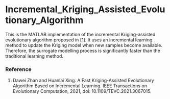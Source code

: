 # Incremental_Kriging_Assisted_Evolutionary_Algorithm
This is the MATLAB implementation of the incremental Kriging-assisted evolutionary algorithm proposed in [1]. It uses an incremental learning method to update the Kriging model when new samples become available. Therefore, the surrogate modelling process is significantly faster than the traditional learning method.





### Reference
1. Dawei Zhan and Huanlai Xing. A Fast Kriging-Assisted Evolutionary Algorithm Based on Incremental Learning. IEEE Transactions on Evolutionary Computation, 2021, doi: 10.1109/TEVC.2021.3067015.
